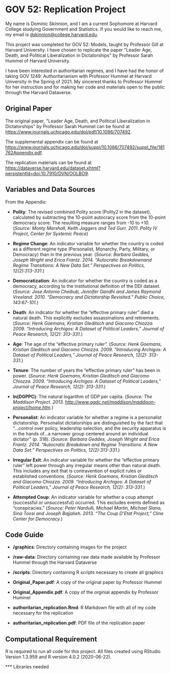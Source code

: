 # GOV 52: Replication Project

My name is Dominic Skinnion, and I am a current Sophomore at Harvard College studying Government and Statistics. If you would like to reach me, my email is dskinnion@college.harvard.edu.

This project was completed for GOV 52: Models, taught by Professor Gill at Harvard University. I have chosen to replicate the paper "Leader Age, Death, and Political Liberalization in Dictatorships" by Professor Sarah Hummel of Harvard University.

I have been interested in authoritarian regimes, and I have had the honor of taking GOV 1249: Authoritarianism with Professor Hummel at Harvard University in the Spring of 2021. My sincerest thanks to Professor Hummel for her instruction and for making her code and materials open to the public through the Harvard Dataverse.

## Original Paper

The original paper, "Leader Age, Death, and Political Liberalization in Dictatorships" by Professor Sarah Hummel can be found at https://www.journals.uchicago.edu/doi/pdf/10.1086/707492. 

The supplemental appendix can be found at https://www.journals.uchicago.edu/doi/suppl/10.1086/707492/suppl_file/181762Appendix.pdf. 

The replication materials can be found at https://dataverse.harvard.edu/dataset.xhtml?persistentId=doi:10.7910/DVN/OOLBO9. 

## Variables and Data Sources

From the Appendix:

* **Polity**: The revised combined Polity score (Polity2 in the dataset), calculated by subtracting the 10-point autocracy score from the 10-point democracy score. The resulting measure ranges from -10 to +10. (*Source: Monty Marshall, Keith Jaggers and Ted Gurr. 2011. Polity IV Project, Center for Systemic Peace*)

* **Regime Change**: An indicator variable for whether the country is coded as a different regime type (Personalist, Monarchy, Party, Military, or Democracy) than in the previous year. (*Source: Barbara Geddes, Joseph Wright and Erica Frantz. 2014. “Autocratic Breakdownand Regime Transitions: A New Data Set.” Perspectives on Politics, 12(2):313-331.*)

* **Democratization**: An indicator for whether the country is coded as a democracy, according to the institutional definition of the DDI dataset. (*Source: Jose Antonio Cheibub, Jennifer Gandhi and James Raymond Vreeland. 2010. “Democracy and Dictatorship Revisited.” Public Choice, 143:67-101.*)

* **Death**: An indicator for whether the “effective primary ruler” died a natural death. This explicitly excludes assassinations and retirements. (*Source: Henk Goemans, Kristian Gleditsch and Giacomo Chiozza. 2009. “Introducing Archigos: A Dataset of Political Leaders,” Journal of Peace Research, 12(2): 313-331.*)

* **Age**: The age of the “effective primary ruler”. (*Source: Henk Goemans, Kristian Gleditsch and Giacomo Chiozza. 2009. “Introducing Archigos: A Dataset of Political Leaders,” Journal of Peace Research, 12(2): 313-331.*)

* **Tenure**: The number of years the “effective primary ruler” has been in power. (*Source: Henk Goemans, Kristian Gleditsch and Giacomo Chiozza. 2009. “Introducing Archigos: A Dataset of Political Leaders,” Journal of Peace Research, 12(2): 313-331.*)

* **ln(DGPPC)**: The natural logarithm of GDP per capita. (*Source: The Maddison Project. 2013. http://www.ggdc.net/maddison/maddison-project/home.htm.*)

* **Personalist**: An indicator variable for whether a regime is a personalist dictatorship. Personalist dictatorships are distinguished by the fact that “...control over policy, leadership selection, and the security apparatus is in the hands of...a narrower group centered around an individual dictator” (p. 318). (*Source: Barbara Geddes, Joseph Wright and Erica Frantz. 2014. “Autocratic Breakdown and Regime Transitions: A New Data Set.” Perspectives on Politics, 12(2):313-331.*)

* **Irregular Exit**: An indicator variable for whether the “effective primary ruler” left power through any irregular means other than natural death. This includes any exit that is contravention of explicit rules or established conventions. (*Source: Henk Goemans, Kristian Gleditsch and Giacomo Chiozza. 2009. “Introducing Archigos: A Dataset of Political Leaders,” Journal of Peace Research, 12(2): 313-331.*)

* **Attempted Coup**: An indicator variable for whether a coup attempt (successful or unsuccessful) occurred. This excludes events defined as “conspiracies.” (*Source: Peter Nardulli, Michael Martin, Michael Slana, Sina Toosi and Joseph Bajjalieh. 2013. “The Coup D’Etat Project,” Cline Center for Democracy.*)

## Code Guide

* **/graphics**: Directory containing images for the project

* **/raw-data**: Directory containing raw data made available by Professor Hummel through the Harvard Dataverse

* **/scripts**: Directory containing R scripts necessary to create all graphics

* **Original_Paper.pdf**: A copy of the original paper by Professor Hummel

* **Original_Appendix.pdf**: A copy of the orginial appendix by Professor Hummel

* **authoritarian_replication.Rmd**: R Markdown file with all of my code necessary for the replication

* **authoritarian_replication.pdf**: PDF file of the replication paper

## Computational Requirement
R is required to run all code for this project. All files created using RStudio Version 1.3.959 and R version 4.0.2 (2020-06-22). 

*** Libraries needed



